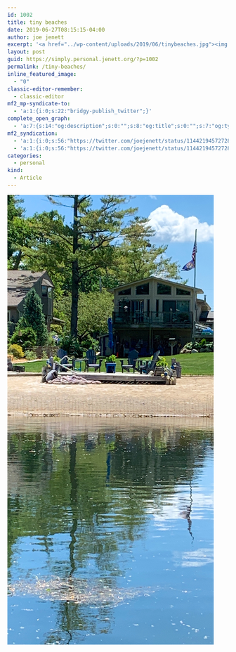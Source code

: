 ```yaml
---
id: 1002
title: tiny beaches
date: 2019-06-27T08:15:15-04:00
author: joe jenett
excerpt: '<a href="../wp-content/uploads/2019/06/tinybeaches.jpg"><img class="alignnone size-full wp-image-1001" src="../wp-content/uploads/2019/06/tinybeaches.jpg" alt="" width="1842" height="4013" /></a>'
layout: post
guid: https://simply.personal.jenett.org/?p=1002
permalink: /tiny-beaches/
inline_featured_image:
  - "0"
classic-editor-remember:
  - classic-editor
mf2_mp-syndicate-to:
  - 'a:1:{i:0;s:22:"bridgy-publish_twitter";}'
complete_open_graph:
  - 'a:7:{s:14:"og:description";s:0:"";s:8:"og:title";s:0:"";s:7:"og:type";s:0:"";s:12:"twitter:card";s:7:"summary";s:15:"twitter:creator";s:0:"";s:19:"twitter:description";s:0:"";s:8:"og:image";s:0:"";}'
mf2_syndication:
  - 'a:1:{i:0;s:56:"https://twitter.com/joejenett/status/1144219457272852486";}'
  - 'a:1:{i:0;s:56:"https://twitter.com/joejenett/status/1144219457272852486";}'
categories:
  - personal
kind:
  - Article
---
```

[<img loading="lazy" src="../wp-content/uploads/2019/06/tinybeaches.jpg" alt="" />](../wp-content/uploads/2019/06/tinybeaches.jpg)